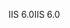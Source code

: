 <span data-ttu-id="49ff7-101">IIS 6.0</span><span class="sxs-lookup"><span data-stu-id="49ff7-101">IIS 6.0</span></span>